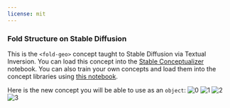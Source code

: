 ```yaml
---
license: mit
---
```

### Fold Structure on Stable Diffusion
This is the `<fold-geo>` concept taught to Stable Diffusion via Textual Inversion. You can load this concept into the [Stable Conceptualizer](https://colab.research.google.com/github/huggingface/notebooks/blob/main/diffusers/stable_conceptualizer_inference.ipynb) notebook. You can also train your own concepts and load them into the concept libraries using [this notebook](https://colab.research.google.com/github/huggingface/notebooks/blob/main/diffusers/sd_textual_inversion_training.ipynb).

Here is the new concept you will be able to use as an `object`:
![<fold-geo> 0](https://huggingface.co/sd-concepts-library/fold-structure/resolve/main/concept_images/3.jpeg)
![<fold-geo> 1](https://huggingface.co/sd-concepts-library/fold-structure/resolve/main/concept_images/0.jpeg)
![<fold-geo> 2](https://huggingface.co/sd-concepts-library/fold-structure/resolve/main/concept_images/1.jpeg)
![<fold-geo> 3](https://huggingface.co/sd-concepts-library/fold-structure/resolve/main/concept_images/2.jpeg)


